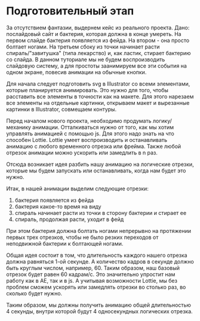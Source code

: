 # Подготовительный этап

За отсутствием фантазии, выдернем кейс из реального проекта. Дано: послайдовый сайт и бактерия, которая должна в конце умереть. На первом слайде бактерия появляется из фейда. На втором - она просто болтает ногами. На третьем сбоку из точки начинает расти спираль/"завитушка" (типа лекарство) и, как ластик, стирает бактерию со слайда. В данном туториале мы не будем воспроизводить слайдовую систему, а для простоты заанимируем все эти события на одном экране, повесив анимации на обычные кнопки.

Для начала следует подготовить svg в Illustrator со всеми элементами, которые планируется анимировать. Это нужно для того, чтобы расставить все элементы в точности как на макете. Для этого нарезаем все элементы на отдельные картинки, открываем макет и вырезанные картинки в Illustrator, совмещаем контуры.

Перед началом нового проекта, необходимо продумать логику/механику анимации. Отталкиваться нужно от того, как мы хотим управлять анимацией с помощью js. Для этого надо знать на что способен Lottie. Lottie умеет воспроизводить и останавливать анимацию с любого временного отрезка или фрейма. Также любой отрезок анимации можно ускорить или замедлить в n раз. 

Отсюда возникает идея разбить нашу анимацию на логические отрезки, которые мы будем запускать или останавливать, когда нам будет это нужно.

Итак, в нашей анимации выделим следующие отрезки: 
1. бактерия появляется из фейда
1. бактерия какое-то время на виду
1. спираль начинает расти из точки в сторону бактерии и стирает ее
1. спираль, продолжая расти, уходит в фейд

При этом бактерия должна болтать ногами непрерывно на протяжении первых трех отрезков, чтобы не было резких переходов от неподвижной бактерии к болтающей ногами.

Общая идея состоит в том, что длительность каждого нашего отрезка должна равняться 1-ой секунде. А количество кадров в секунде должно быть круглым числом, например, 60. Таким образом, наш базовый отрезок будет равен 60 кадрам/с. Это значительно упростит нам работу как в AE, так и в js. А учитывая возможности Lottie, мы без проблем сможем ускорять или замедлять отрезки во столько раз, во сколько будет нужно.

Таким образом, мы должны получить анимацию общей длительностью 4 секунды, внутри которой будут 4 односекундных логических отрезка. 